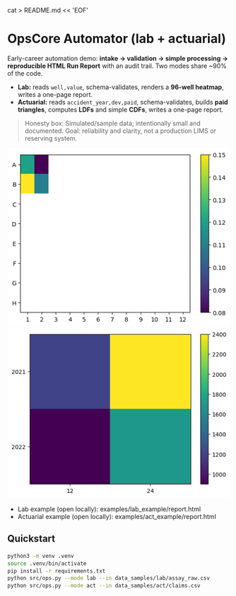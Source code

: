 cat > README.md << 'EOF'
# OpsCore Automator (lab + actuarial)

Early-career automation demo: **intake → validation → simple processing → reproducible HTML Run Report** with an audit trail. Two modes share ~90% of the code.

- **Lab:** reads `well,value`, schema-validates, renders a **96-well heatmap**, writes a one-page report.
- **Actuarial:** reads `accident_year,dev,paid`, schema-validates, builds **paid triangles**, computes **LDFs** and simple **CDFs**, writes a one-page report.

> Honesty box: Simulated/sample data; intentionally small and documented. Goal: reliability and clarity, not a production LIMS or reserving system.

![Lab preview](examples/lab_preview.png)
![Actuarial preview](examples/act_preview.png)

- Lab example (open locally): examples/lab_example/report.html
- Actuarial example (open locally): examples/act_example/report.html

## Quickstart
```bash
python3 -m venv .venv
source .venv/bin/activate
pip install -r requirements.txt
python src/ops.py --mode lab --in data_samples/lab/assay_raw.csv
python src/ops.py --mode act --in data_samples/act/claims.csv
